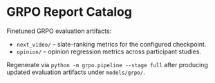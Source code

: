 # GRPO Report Catalog

Finetuned GRPO evaluation artifacts:

- `next_video/` – slate-ranking metrics for the configured checkpoint.
- `opinion/` – opinion regression metrics across participant studies.

Regenerate via `python -m grpo.pipeline --stage full` after producing updated evaluation artifacts under `models/grpo/`.
